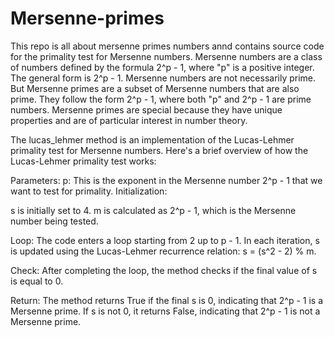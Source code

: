 # Mersenne-primes
This repo is all about mersenne primes numbers annd contains source code for the primality test for Mersenne numbers.
Mersenne numbers are a class of numbers defined by the formula 2^p - 1, where "p" is a positive integer. The general form is 2^p - 1.
Mersenne numbers are not necessarily prime.
But Mersenne primes are a subset of Mersenne numbers that are also prime. They follow the form 2^p - 1, where both "p" and 2^p - 1 are prime numbers.
Mersenne primes are special because they have unique properties and are of particular interest in number theory.

The lucas_lehmer method is an implementation of the Lucas-Lehmer primality test for Mersenne numbers.
Here's a brief overview of how the Lucas-Lehmer primality test works:

Parameters:
p: This is the exponent in the Mersenne number 2^p - 1 that we want to test for primality.
Initialization:

s is initially set to 4.
m is calculated as 2^p - 1, which is the Mersenne number being tested.

Loop:
The code enters a loop starting from 2 up to p - 1.
In each iteration, s is updated using the Lucas-Lehmer recurrence relation: s = (s^2 - 2) % m.

Check:
After completing the loop, the method checks if the final value of s is equal to 0.

Return:
The method returns True if the final s is 0, indicating that 2^p - 1 is a Mersenne prime. If s is not 0, it returns False, indicating that 2^p - 1 is not a Mersenne prime.
